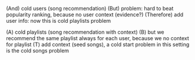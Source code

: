 (And) cold users (song recommendation)
(But) problem: hard to beat popularity ranking, because no user context (evidence?)
(Therefore) add user info: now this is cold playlists problem

(A) cold playlists (song recommendation with context)
(B) but we recommend the same playlist always for each user, because we no context for playlist
(T) add context (seed songs), a cold start problem in this setting is the cold songs problem
